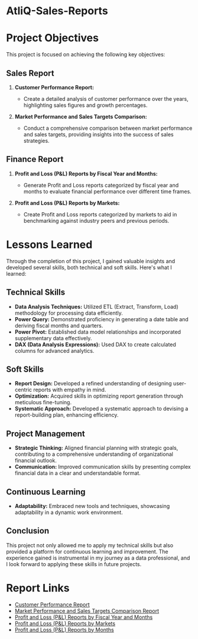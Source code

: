 # AtliQ-Sales-Reports

# Project Objectives

This project is focused on achieving the following key objectives:

## Sales Report

1. **Customer Performance Report:**
   - Create a detailed analysis of customer performance over the years, highlighting sales figures and growth percentages.

2. **Market Performance and Sales Targets Comparison:**
   - Conduct a comprehensive comparison between market performance and sales targets, providing insights into the success of sales strategies.

## Finance Report

1. **Profit and Loss (P&L) Reports by Fiscal Year and Months:**
   - Generate Profit and Loss reports categorized by fiscal year and months to evaluate financial performance over different time frames.

2. **Profit and Loss (P&L) Reports by Markets:**
   - Create Profit and Loss reports categorized by markets to aid in benchmarking against industry peers and previous periods.

# Lessons Learned

Through the completion of this project, I gained valuable insights and developed several skills, both technical and soft skills. Here's what I learned:

## Technical Skills

- **Data Analysis Techniques:** Utilized ETL (Extract, Transform, Load) methodology for processing data efficiently.
- **Power Query:** Demonstrated proficiency in generating a date table and deriving fiscal months and quarters.
- **Power Pivot:** Established data model relationships and incorporated supplementary data effectively.
- **DAX (Data Analysis Expressions):** Used DAX to create calculated columns for advanced analytics.

## Soft Skills

- **Report Design:** Developed a refined understanding of designing user-centric reports with empathy in mind.
- **Optimization:** Acquired skills in optimizing report generation through meticulous fine-tuning.
- **Systematic Approach:** Developed a systematic approach to devising a report-building plan, enhancing efficiency.

## Project Management

- **Strategic Thinking:** Aligned financial planning with strategic goals, contributing to a comprehensive understanding of organizational financial outlook.
- **Communication:** Improved communication skills by presenting complex financial data in a clear and understandable format.

## Continuous Learning

- **Adaptability:** Embraced new tools and techniques, showcasing adaptability in a dynamic work environment.

## Conclusion

This project not only allowed me to apply my technical skills but also provided a platform for continuous learning and improvement. The experience gained is instrumental in my journey as a data professional, and I look forward to applying these skills in future projects.

# Report Links

- [Customer Performance Report](https://github.com/Jyotisha28/AtliQ-Excel-Reports/blob/main/AtliQ%20Customer%20Performance%20Report.pdf)
- [Market Performance and Sales Targets Comparison Report](https://github.com/Jyotisha28/AtliQ-Excel-Reports/blob/main/AtliQ%20Market%20Performance%20vs%20Target%20Report.pdf)
- [Profit and Loss (P&L) Reports by Fiscal Year and Months](https://github.com/Jyotisha28/AtliQ-Excel-Reports/blob/main/AtliQ%20P%26L%20Statement%20by%20Fiscal%20Year.pdf)
- [Profit and Loss (P&L) Reports by Markets](https://github.com/Jyotisha28/AtliQ-Excel-Reports/blob/main/AtliQ%20P%26L%20Statement%20by%20Markets.pdf)
- [Profit and Loss (P&L) Reports by Months](https://github.com/Jyotisha28/AtliQ-Excel-Reports/blob/main/AtliQ%20P%26L%20Statement%20by%20Months.pdf)
